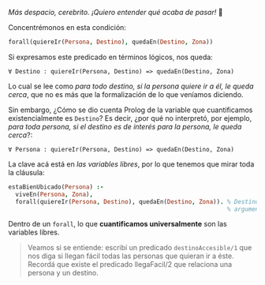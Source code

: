 _Más despacio, cerebrito. ¡Quiero entender qué acaba de pasar!_ :thought_balloon:

Concentrémonos en esta condición: 

```prolog
forall(quiereIr(Persona, Destino), quedaEn(Destino, Zona))
```

Si expresamos este predicado en términos lógicos, nos queda: 

```
∀ Destino : quiereIr(Persona, Destino) => quedaEn(Destino, Zona)
```

Lo cual se lee como _para todo destino, si la persona quiere ir a él, le queda cerca_,  que no es más que la formalización de lo que veníamos diciendo. 

Sin embargo, ¿Cómo se dio cuenta Prolog de la variable que cuantificamos existencialmente es `Destino`? Es decir, ¿por qué no interpretó, por ejemplo, _para toda persona, si el destino es de interés para la persona, le queda cerca_?:

```
∀ Persona : quiereIr(Persona, Destino) => quedaEn(Destino, Zona)
```

La clave acá está en _las variables libres_, por lo que tenemos que mirar toda la cláusula:

```prolog
estaBienUbicado(Persona) :-
  viveEn(Persona, Zona),    
  forall(quiereIr(Persona, Destino), quedaEn(Destino, Zona)). % Destino es una variable libre: no viene como
                                                              % argumento ni es instanciada por ninguna condición anterior
```

Dentro de un `forall`, lo que **cuantificamos universalmente** son las variables libres. 

> Veamos si se entiende: escribí un predicado `destinoAccesible/1` que nos diga si llegan fácil todas las personas que quieran ir a éste. Recordá que existe el predicado llegaFacil/2 que relaciona una persona y un destino.

